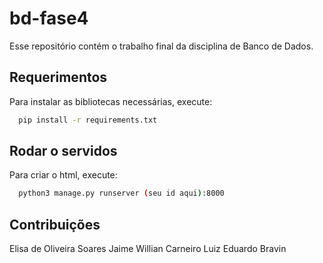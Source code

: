 # bd-fase4
Esse repositório contém o trabalho final da disciplina de Banco de Dados.

## Requerimentos

Para instalar as bibliotecas necessárias, execute:
```bash
  pip install -r requirements.txt
```

## Rodar o servidos

Para criar o html, execute:
```bash
  python3 manage.py runserver (seu id aqui):8000 
```


## Contribuições

Elisa de Oliveira Soares
Jaime Willian Carneiro
Luiz Eduardo Bravin

